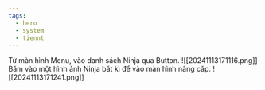 ```yaml
---
tags:
  - hero
  - system
  - tiennt
---
```

Từ màn hình Menu, vào danh sách Ninja qua Button.
![[20241113171116.png]]
Bấm vào một hình ảnh Ninja bất kì để vào màn hình nâng cấp.
![[20241113171241.png]]




